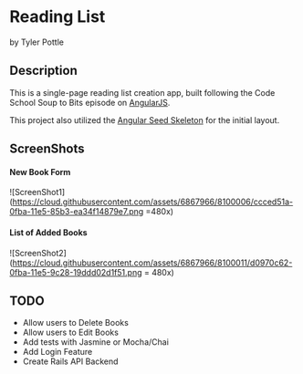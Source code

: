 # Reading List

by Tyler Pottle

## Description

This is a single-page reading list creation app, built following the Code School
Soup to Bits episode on [AngularJS](https://www.codeschool.com/screencasts/soup-to-bits-shaping-up-with-angular-js).

This project also utilized the [Angular Seed Skeleton](https://github.com/angular/angular-seed) for the initial layout.

## ScreenShots

#### New Book Form
![ScreenShot1](https://cloud.githubusercontent.com/assets/6867966/8100006/ccced51a-0fba-11e5-85b3-ea34f14879e7.png =480x)

#### List of Added Books
![ScreenShot2](https://cloud.githubusercontent.com/assets/6867966/8100011/d0970c62-0fba-11e5-9c28-19ddd02d1f51.png = 480x)

## TODO

  + Allow users to Delete Books
  + Allow users to Edit Books
  + Add tests with Jasmine or Mocha/Chai
  + Add Login Feature
  + Create Rails API Backend
